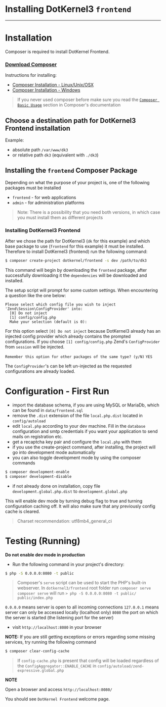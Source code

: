 # Installing DotKernel3 `frontend`
---

# Installation

Composer is required to install DotKernel Frontend. 

### [Download Composer](https://getcomposer.org)

Instructions for installing:
* [Composer Installation -  Linux/Unix/OSX](https://getcomposer.org/doc/00-intro.md#installation-linux-unix-osx)
* [Composer Installation - Windows](https://getcomposer.org/doc/00-intro.md#installation-windows)

> If you never used composer before make sure you read the [`Composer Basic Usage`](https://getcomposer.org/doc/01-basic-usage.md) section in Composer's documentation

## Choose a destination path for DotKernel3 Frontend installation
Example:
* absolute path `/var/www/dk3`
* or relative path `dk3` (equivalent with `./dk3`)

## Installing the `frontend` Composer Package

Depending on what the purpose of your project is, one of the following packages must be installed
 * `frontend` - for web applications
 * `admin` - for administration platforms 

> Note: There is a possibility that you need both versions, in which case you must install them as different projects

### Installing DotKernel3 Frontend

After we chose the path for DotKernel3 (`dk` for this example) and which base package to use (`frontend` for this example) it must be installed. Therefore to install DotKernel3 (frontend) run the following command:

```bash
$ composer create-project dotkernel/frontend -s dev /path/to/dk3
```

This command will begin by downloading the `frontend` package, after successfully downloading it the `dependencies` will be downloaded and installed.

The setup script will prompt for some custom settings. When encountering a question like the one below:

```shell
Please select which config file you wish to inject 'Zend\Session\ConfigProvider' into:
  [0] Do not inject
  [1] config/config.php
  Make your selection (default is 0):
```

For this option select `[0] Do not inject` because DotKernel3 already has an injected config provider which already contains the prompted configurations.
If you choose `[1] config/config.php` Zend's `ConfigProvider` from `session` will be injected.

`Remember this option for other packages of the same type? (y/N)`
`YES`

The `ConfigProvider`'s can be left un-injected as the requested configurations are already loaded.


# Configuration - First Run

* import the database schema, if you are using MySQL or MariaDb, which can be found in `data/frontend.sql`
* remove the `.dist` extension of the file `local.php.dist` located in `config/autoload`
* edit `local.php` according to your dev machine. Fill in the `database` configuration and smtp credentials if you want your application to send mails on registration etc.
* get a recaptcha key pair and configure the `local.php` with them
* if you use the create-project command, after installing, the project will go into development mode automatically
* you can also toggle development mode by using the composer commands
```bash
$ composer development-enable
$ composer development-disable
```
* if not already done on installation, copy file `development.global.php.dist` to `development.global.php`

This will enable dev mode by turning debug flag to true and turning configuration caching off. It will also make sure that any previously config cache is cleared.

> Charset recommendation: utf8mb4_general_ci

# Testing (Running)


**Do not enable dev mode in production**

* Run the following command in your project's directory:

```bash
$ php -S 0.0.0.0:8080 -t public
```

> Composer's `serve` script can be used to start the PHP's built-in webserver.
> In `dotkernel3/frontend` root folder run `composer serve`
> `composer serve` will run `> php -S 0.0.0.0:8080 -t public/ public/index.php`

`0.0.0.0` means server is open to all incoming connections
`127.0.0.1` means server can only be accessed locally (localhost only)
`8080` the port on which the server is started (the listening port for the server)


* visit `http://localhost:8080` in your browser

**NOTE:**
If you are still getting exceptions or errors regarding some missing services, try running the following command
```bash
$ composer clear-config-cache
```

> If `config-cache.php` is present that config will be loaded regardless of the `ConfigAggregator::ENABLE_CACHE` in `config/autoload/zend-expressive.global.php`

**NOTE**



Open a browser and access `http://localhost:8080/`

You should see `DotKernel Frontend` welcome page.
